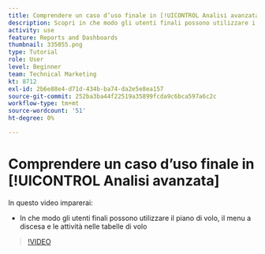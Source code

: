 ```yaml
---
title: Comprendere un caso d’uso finale in [!UICONTROL Analisi avanzata]
description: Scopri in che modo gli utenti finali possono utilizzare i piani di volo, le opzioni di menu a discesa e le attività nelle classificazioni di volo.
activity: use
feature: Reports and Dashboards
thumbnail: 335055.png
type: Tutorial
role: User
level: Beginner
team: Technical Marketing
kt: 8712
exl-id: 2b6e88e4-d71d-434b-ba74-da2e5e8ea157
source-git-commit: 252ba3ba44f22519a35899fcda9c6bca597a6c2c
workflow-type: tm+mt
source-wordcount: '51'
ht-degree: 0%

---
```


# Comprendere un caso d’uso finale in [!UICONTROL Analisi avanzata]

In questo video imparerai:

* In che modo gli utenti finali possono utilizzare il piano di volo, il menu a discesa e le attività nelle tabelle di volo

>[!VIDEO](https://video.tv.adobe.com/v/335055/?quality=12)
